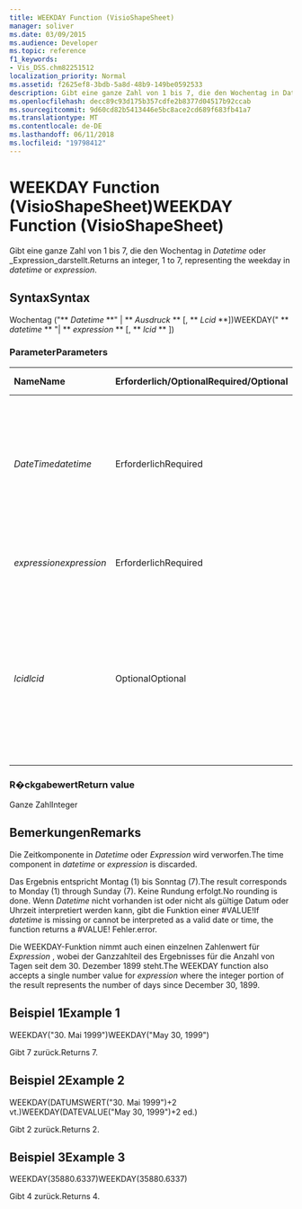 ```yaml
---
title: WEEKDAY Function (VisioShapeSheet)
manager: soliver
ms.date: 03/09/2015
ms.audience: Developer
ms.topic: reference
f1_keywords:
- Vis_DSS.chm82251512
localization_priority: Normal
ms.assetid: f2625ef8-3bdb-5a8d-48b9-149be0592533
description: Gibt eine ganze Zahl von 1 bis 7, die den Wochentag in Datetime oder Expression darstellt.
ms.openlocfilehash: decc89c93d175b357cdfe2b8377d04517b92ccab
ms.sourcegitcommit: 9d60cd82b5413446e5bc8ace2cd689f683fb41a7
ms.translationtype: MT
ms.contentlocale: de-DE
ms.lasthandoff: 06/11/2018
ms.locfileid: "19798412"
---
```

# <a name="weekday-function-visioshapesheet"></a><span data-ttu-id="fbc25-103">WEEKDAY Function (VisioShapeSheet)</span><span class="sxs-lookup"><span data-stu-id="fbc25-103">WEEKDAY Function (VisioShapeSheet)</span></span>

<span data-ttu-id="fbc25-104">Gibt eine ganze Zahl von 1 bis 7, die den Wochentag in _Datetime_ oder _Expression_darstellt.</span><span class="sxs-lookup"><span data-stu-id="fbc25-104">Returns an integer, 1 to 7, representing the weekday in  _datetime_ or  _expression_.</span></span>
  
## <a name="syntax"></a><span data-ttu-id="fbc25-105">Syntax</span><span class="sxs-lookup"><span data-stu-id="fbc25-105">Syntax</span></span>

<span data-ttu-id="fbc25-106">Wochentag ("** *Datetime* **" | ** *Ausdruck* ** [, ** *Lcid* **])</span><span class="sxs-lookup"><span data-stu-id="fbc25-106">WEEKDAY(" ** *datetime* ** "| ** *expression* ** [, ** *lcid* ** ])</span></span> 
  
### <a name="parameters"></a><span data-ttu-id="fbc25-107">Parameter</span><span class="sxs-lookup"><span data-stu-id="fbc25-107">Parameters</span></span>

|<span data-ttu-id="fbc25-108">**Name**</span><span class="sxs-lookup"><span data-stu-id="fbc25-108">**Name**</span></span>|<span data-ttu-id="fbc25-109">**Erforderlich/Optional**</span><span class="sxs-lookup"><span data-stu-id="fbc25-109">**Required/Optional**</span></span>|<span data-ttu-id="fbc25-110">**Datentyp**</span><span class="sxs-lookup"><span data-stu-id="fbc25-110">**Data Type**</span></span>|<span data-ttu-id="fbc25-111">**Beschreibung**</span><span class="sxs-lookup"><span data-stu-id="fbc25-111">**Description**</span></span>|
|:-----|:-----|:-----|:-----|
| <span data-ttu-id="fbc25-112">_DateTime_</span><span class="sxs-lookup"><span data-stu-id="fbc25-112">_datetime_</span></span> <br/> |<span data-ttu-id="fbc25-113">Erforderlich</span><span class="sxs-lookup"><span data-stu-id="fbc25-113">Required</span></span>  <br/> |<span data-ttu-id="fbc25-114">**String**</span><span class="sxs-lookup"><span data-stu-id="fbc25-114">**String**</span></span> <br/> | <span data-ttu-id="fbc25-115">Beliebige Zeichenfolge, die allgemein als Datums- und Zeitangabe erkannt wird, oder ein Bezug auf eine Zelle mit einer Datums- und Zeitangabe.</span><span class="sxs-lookup"><span data-stu-id="fbc25-115">Any string commonly recognized as a date and time or a reference to a cell containing a date and time.</span></span>  <br/> |
| <span data-ttu-id="fbc25-116">_expression_</span><span class="sxs-lookup"><span data-stu-id="fbc25-116">_expression_</span></span> <br/> |<span data-ttu-id="fbc25-117">Erforderlich</span><span class="sxs-lookup"><span data-stu-id="fbc25-117">Required</span></span>  <br/> |<span data-ttu-id="fbc25-118">**Varies**</span><span class="sxs-lookup"><span data-stu-id="fbc25-118">**Varies**</span></span> <br/> |<span data-ttu-id="fbc25-119">Beliebiger Ausdruck, der eine Datums- und Zeitangabe liefert.</span><span class="sxs-lookup"><span data-stu-id="fbc25-119">Any expression that yields a date and time.</span></span>  <br/> |
| <span data-ttu-id="fbc25-120">_lcid_</span><span class="sxs-lookup"><span data-stu-id="fbc25-120">_lcid_</span></span> <br/> |<span data-ttu-id="fbc25-121">Optional</span><span class="sxs-lookup"><span data-stu-id="fbc25-121">Optional</span></span>  <br/> |<span data-ttu-id="fbc25-122">**Numeric**</span><span class="sxs-lookup"><span data-stu-id="fbc25-122">**Numeric**</span></span> <br/> |<span data-ttu-id="fbc25-p101">Der lokale Bezeichner, der bei der Auswertung eines nicht lokalen Werts für datetime verwendet werden soll. Der lokale Bezeichner ist eine Zahl, die in den Systemkopfdateien beschrieben wird.</span><span class="sxs-lookup"><span data-stu-id="fbc25-p101">The locale identifier to be used in evaluating a nonlocal datetime. The locale identifier is a number described in the system header files.</span></span>  <br/> |
   
### <a name="return-value"></a><span data-ttu-id="fbc25-125">R�ckgabewert</span><span class="sxs-lookup"><span data-stu-id="fbc25-125">Return value</span></span>

<span data-ttu-id="fbc25-126">Ganze Zahl</span><span class="sxs-lookup"><span data-stu-id="fbc25-126">Integer</span></span>
  
## <a name="remarks"></a><span data-ttu-id="fbc25-127">Bemerkungen</span><span class="sxs-lookup"><span data-stu-id="fbc25-127">Remarks</span></span>

<span data-ttu-id="fbc25-128">Die Zeitkomponente in _Datetime_ oder _Expression_ wird verworfen.</span><span class="sxs-lookup"><span data-stu-id="fbc25-128">The time component in  _datetime_ or  _expression_ is discarded.</span></span> 
  
<span data-ttu-id="fbc25-129">Das Ergebnis entspricht Montag (1) bis Sonntag (7).</span><span class="sxs-lookup"><span data-stu-id="fbc25-129">The result corresponds to Monday (1) through Sunday (7).</span></span> <span data-ttu-id="fbc25-130">Keine Rundung erfolgt.</span><span class="sxs-lookup"><span data-stu-id="fbc25-130">No rounding is done.</span></span> <span data-ttu-id="fbc25-131">Wenn _Datetime_ nicht vorhanden ist oder nicht als gültige Datum oder Uhrzeit interpretiert werden kann, gibt die Funktion einer #VALUE!</span><span class="sxs-lookup"><span data-stu-id="fbc25-131">If  _datetime_ is missing or cannot be interpreted as a valid date or time, the function returns a #VALUE!</span></span> <span data-ttu-id="fbc25-132">Fehler.</span><span class="sxs-lookup"><span data-stu-id="fbc25-132">error.</span></span> 
  
<span data-ttu-id="fbc25-133">Die WEEKDAY-Funktion nimmt auch einen einzelnen Zahlenwert für _Expression_ , wobei der Ganzzahlteil des Ergebnisses für die Anzahl von Tagen seit dem 30. Dezember 1899 steht.</span><span class="sxs-lookup"><span data-stu-id="fbc25-133">The WEEKDAY function also accepts a single number value for  _expression_ where the integer portion of the result represents the number of days since December 30, 1899.</span></span> 
  
## <a name="example-1"></a><span data-ttu-id="fbc25-134">Beispiel 1</span><span class="sxs-lookup"><span data-stu-id="fbc25-134">Example 1</span></span>

<span data-ttu-id="fbc25-135">WEEKDAY("30. Mai 1999")</span><span class="sxs-lookup"><span data-stu-id="fbc25-135">WEEKDAY("May 30, 1999")</span></span>
  
<span data-ttu-id="fbc25-136">Gibt 7 zurück.</span><span class="sxs-lookup"><span data-stu-id="fbc25-136">Returns 7.</span></span>
  
## <a name="example-2"></a><span data-ttu-id="fbc25-137">Beispiel 2</span><span class="sxs-lookup"><span data-stu-id="fbc25-137">Example 2</span></span>

<span data-ttu-id="fbc25-138">WEEKDAY(DATUMSWERT("30. Mai 1999")+2 vt.)</span><span class="sxs-lookup"><span data-stu-id="fbc25-138">WEEKDAY(DATEVALUE("May 30, 1999")+2 ed.)</span></span>
  
<span data-ttu-id="fbc25-139">Gibt 2 zurück.</span><span class="sxs-lookup"><span data-stu-id="fbc25-139">Returns 2.</span></span>
  
## <a name="example-3"></a><span data-ttu-id="fbc25-140">Beispiel 3</span><span class="sxs-lookup"><span data-stu-id="fbc25-140">Example 3</span></span>

<span data-ttu-id="fbc25-141">WEEKDAY(35880.6337)</span><span class="sxs-lookup"><span data-stu-id="fbc25-141">WEEKDAY(35880.6337)</span></span>
  
<span data-ttu-id="fbc25-142">Gibt 4 zurück.</span><span class="sxs-lookup"><span data-stu-id="fbc25-142">Returns 4.</span></span>
  

